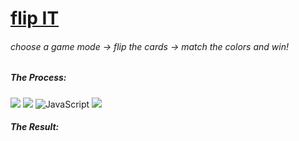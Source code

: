 <span align="left">
<h1>
<a href="https://fa-rimi.github.io/flipIT/">flip IT</a>
</h1>
<h6> choose a game mode -> flip the cards -> match the colors and win!</h6>
</span>

<h5>The Process: </h5>
<span align="center">
<img src="https://img.shields.io/badge/HTML5-E34F26?style=for-the-badge&logo=html5&logoColor=white
">
<img src="https://img.shields.io/badge/CSS3-1572B6?style=for-the-badge&logo=css3&logoColor=white">
<img src="https://img.shields.io/badge/JavaScript-F7DF1E?style=for-the-badge&logo=javascript&logoColor=black" alt="JavaScript">
<a href="https://open.spotify.com/album/3uPOSDtQ4ZX6NbHhdIzESH?si=zM_Ape8gTUOc2HIlp7ufrg"><img src="https://img.shields.io/badge/Work Mode-1ED760?&style=for-the-badge&logo=spotify&logoColor=white"></a>
</span>

<h5>The Result: </h5>



